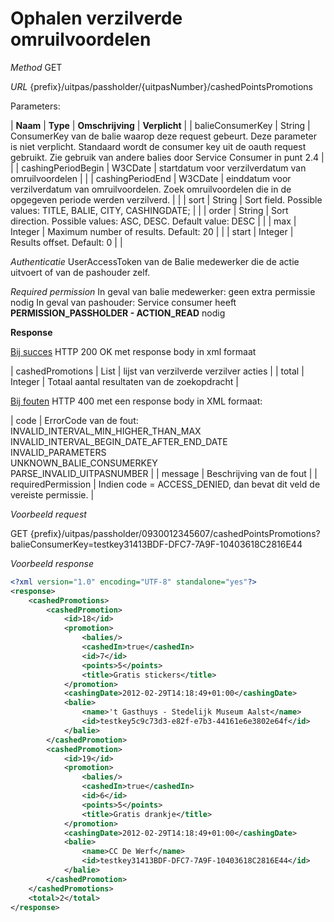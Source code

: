 ---
---

# Ophalen verzilverde omruilvoordelen

_Method_
GET

_URL_
{prefix}/uitpas/passholder/{uitpasNumber}/cashedPointsPromotions

Parameters:

| **Naam** | **Type** | **Omschrijving** | **Verplicht** |
| balieConsumerKey | String | ConsumerKey van de balie waarop deze request gebeurt. Deze parameter is niet verplicht. Standaard wordt de consumer key uit de oauth request gebruikt. Zie gebruik van andere balies door Service Consumer in punt 2.4 |  |
| cashingPeriodBegin | W3CDate | startdatum voor verzilverdatum van omruilvoordelen |  |
| cashingPeriodEnd | W3CDate | einddatum voor verzilverdatum van omruilvoordelen. Zoek omruilvoordelen die in de opgegeven periode werden verzilverd. |  |
| sort | String | Sort field. Possible values: TITLE, BALIE, CITY, CASHINGDATE; |  |
| order | String | Sort direction. Possible values: ASC, DESC. Default value: DESC |  |
| max | Integer | Maximum number of results. Default: 20 |  |
| start | Integer | Results offset. Default: 0 |  |

_Authenticatie_
UserAccessToken van de Balie medewerker die de actie uitvoert of van de pashouder zelf.

_Required permission_
In geval van balie medewerker: geen extra permissie nodig
In geval van pashouder: Service consumer heeft **PERMISSION_PASSHOLDER - ACTION_READ** nodig

**Response**

<u>Bij succes</u>
HTTP 200 OK met response body in xml formaat

| cashedPromotions | List<CashedPointsPromotion> | lijst van verzilverde verzilver acties |
| total | Integer | Totaal aantal resultaten van de zoekopdracht |

<u>Bij fouten</u>
HTTP 400 met een response body in XML formaat:

| code | ErrorCode van de fout:<br>INVALID_INTERVAL_MIN_HIGHER_THAN_MAX<br>INVALID_INTERVAL_BEGIN_DATE_AFTER_END_DATE<br>INVALID_PARAMETERS<br>UNKNOWN_BALIE_CONSUMERKEY<br>PARSE_INVALID_UITPASNUMBER |
| message | Beschrijving van de fout |
| requiredPermission | Indien code = ACCESS_DENIED, dan bevat dit veld de vereiste permissie. |

_Voorbeeld request_

GET {prefix}/uitpas/passholder/0930012345607/cashedPointsPromotions?balieConsumerKey=testkey31413BDF-DFC7-7A9F-10403618C2816E44

_Voorbeeld response_


~~~xml
<?xml version="1.0" encoding="UTF-8" standalone="yes"?>
<response>
    <cashedPromotions>
        <cashedPromotion>
            <id>18</id>
            <promotion>
                <balies/>
                <cashedIn>true</cashedIn>
                <id>7</id>
                <points>5</points>
                <title>Gratis stickers</title>
            </promotion>
            <cashingDate>2012-02-29T14:18:49+01:00</cashingDate>
            <balie>
                <name>'t Gasthuys - Stedelijk Museum Aalst</name>
                <id>testkey5c9c73d3-e82f-e7b3-44161e6e3802e64f</id>
            </balie>
        </cashedPromotion>
        <cashedPromotion>
            <id>19</id>
            <promotion>
                <balies/>
                <cashedIn>true</cashedIn>
                <id>6</id>
                <points>5</points>
                <title>Gratis drankje</title>
            </promotion>
            <cashingDate>2012-02-29T14:18:49+01:00</cashingDate>
            <balie>
                <name>CC De Werf</name>
                <id>testkey31413BDF-DFC7-7A9F-10403618C2816E44</id>
            </balie>
        </cashedPromotion>
    </cashedPromotions>
    <total>2</total>
</response>
~~~
